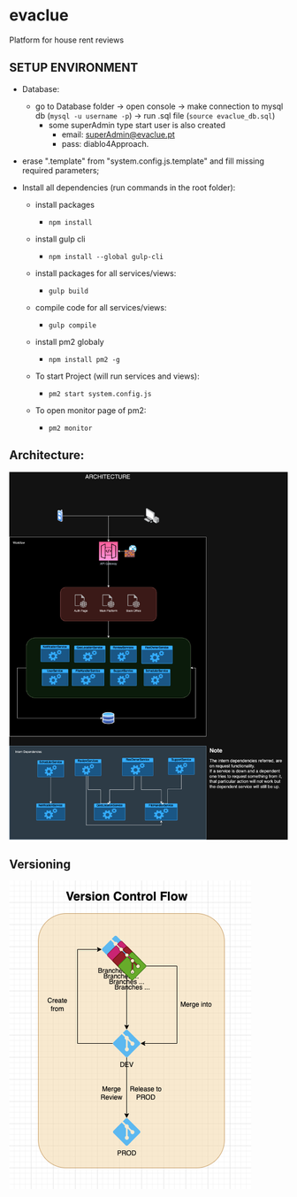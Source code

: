 # evaclue

Platform for house rent reviews

## SETUP ENVIRONMENT

- Database:

  - go to Database folder -> open console -> make connection to mysql db (`mysql -u username -p`) -> run .sql file (`source evaclue_db.sql`)
    - some superAdmin type start user is also created
      - email: superAdmin@evaclue.pt
      - pass: diablo4Approach.

- erase ".template" from "system.config.js.template" and fill missing required parameters;

- Install all dependencies (run commands in the root folder):

  - install packages
    - `npm install`

  - install gulp cli
    - `npm install --global gulp-cli`

  - install packages for all services/views:
    - `gulp build`

  - compile code for all services/views:
    - `gulp compile`

  - install pm2 globaly
    - `npm install pm2 -g`

  - To start Project (will run services and views):
    - `pm2 start system.config.js`

  - To open monitor page of pm2:
    - `pm2 monitor`

## Architecture:
![Screenshot](imgs/ev_v2.png)

## Versioning
![Screenshot](imgs/versionFlow.png)
